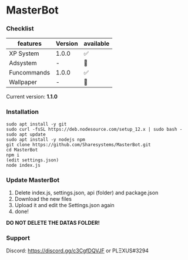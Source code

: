 # MasterBot

### Checklist

| features  | Version | available |
| ----------| ------- | --------- |
| XP System | 1.0.0   | :white_check_mark:|
| Adsystem  | -       | :red_circle:|
|Funcommands| 1.0.0  | :white_check_mark: |
|Wallpaper  | -   | :red_circle: |

Current version: **1.1.0**

### Installation
```
sudo apt install -y git
sudo curl -fsSL https://deb.nodesource.com/setup_12.x | sudo bash -
sudo apt update
sudo apt install -y nodejs npm
git clone https://github.com/Sharesystems/MasterBot.git
cd MasterBot
npm i
(edit settings.json)
node index.js
```

### Update MasterBot
1. Delete index.js, settings.json, api (folder) and package.json
2. Download the new files
3. Upload it and edit the Settings.json again
4. done!

**DO NOT DELETE THE DATAS FOLDER!**

### Support
Discord: https://discord.gg/c3CgfDQVJF or PLΞXUS#3294

